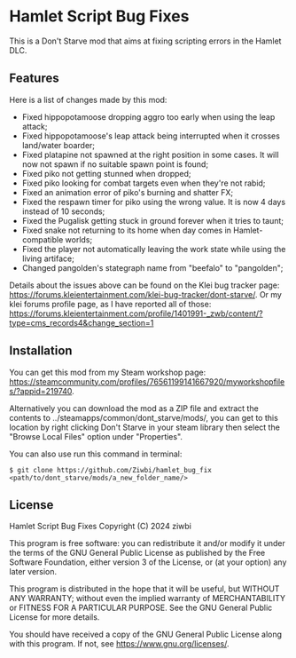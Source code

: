 
# Hamlet Script Bug Fixes

This is a Don't Starve mod that aims at fixing scripting errors in the Hamlet DLC.

## Features
Here is a list of changes made by this mod:

- Fixed hippopotamoose dropping aggro too early when using the leap attack;
- Fixed hippopotamoose's leap attack being interrupted when it crosses land/water boarder;
- Fixed platapine not spawned at the right position in some cases. It will now not spawn if no suitable spawn point is found;
- Fixed piko not getting stunned when dropped;
- Fixed piko looking for combat targets even when they're not rabid;
- Fixed an animation error of piko's burning and shatter FX;
- Fixed the respawn timer for piko using the wrong value. It is now 4 days instead of 10 seconds;
- Fixed the Pugalisk getting stuck in ground forever when it tries to taunt;
- Fixed snake not returning to its home when day comes in Hamlet-compatible worlds;
- Fixed the player not automatically leaving the work state while using the living artiface;
- Changed pangolden's stategraph name from "beefalo" to "pangolden";

Details about the issues above can be found on the Klei bug tracker page: https://forums.kleientertainment.com/klei-bug-tracker/dont-starve/. Or my klei forums profile page, as I have reported all of those: https://forums.kleientertainment.com/profile/1401991-_zwb/content/?type=cms_records4&change_section=1

## Installation

You can get this mod from my Steam workshop page: https://steamcommunity.com/profiles/76561199141667920/myworkshopfiles/?appid=219740.

Alternatively you can download the mod as a ZIP file and extract the contents to ../steamapps/common/dont_starve/mods/, you can get to this location by right clicking Don't Starve in your steam library then select the "Browse Local Files" option under "Properties".

You can also use run this command in terminal:
```
$ git clone https://github.com/Ziwbi/hamlet_bug_fix <path/to/dont_starve/mods/a_new_folder_name/>
```
    
## License

Hamlet Script Bug Fixes
Copyright (C) 2024  ziwbi

This program is free software: you can redistribute it and/or modify
it under the terms of the GNU General Public License as published by
the Free Software Foundation, either version 3 of the License, or
(at your option) any later version.

This program is distributed in the hope that it will be useful,
but WITHOUT ANY WARRANTY; without even the implied warranty of
MERCHANTABILITY or FITNESS FOR A PARTICULAR PURPOSE.  See the
GNU General Public License for more details.

You should have received a copy of the GNU General Public License
along with this program.  If not, see <https://www.gnu.org/licenses/>.
